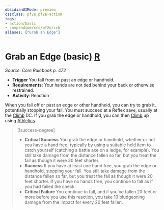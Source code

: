 ```yaml
---
obsidianUIMode: preview
cssclass: pf2e,pf2e-action
tags:
- action/basic
- compendium/src/pf2e/crb
aliases: ["Grab an Edge"]
---
```

# Grab an Edge (basic) [R](chapter-9-playing-the-game.md#Actions "Reaction")
*Source: Core Rulebook p. 472*  


- **Trigger** You fall from or past an edge or handhold.
- **Requirements**: Your hands are not tied behind your back or otherwise restrained.
- **Activity**: Reaction

When you fall off or past an edge or other handhold, you can try to grab it, potentially stopping your fall. You must succeed at a Reflex save, usually at the [Climb](climb.md) DC. If you grab the edge or handhold, you can then [Climb](climb.md) up using [Athletics](../../compendium/skills.md#Athletics).

> [!success-degree] 
> - **Critical Success** You grab the edge or handhold, whether or not you have a hand free, typically by using a suitable held item to catch yourself (catching a battle axe on a ledge, for example). You still take damage from the distance fallen so far, but you treat the fall as though it were 30 feet shorter.
> - **Success** If you have at least one hand free, you grab the edge or handhold, stopping your fall. You still take damage from the distance fallen so far, but you treat the fall as though it were 20 feet shorter. If you have no hands free, you continue to fall as if you had failed the check.
> - **Critical Failure** You continue to fall, and if you've fallen 20 feet or more before you use this reaction, you take 10 bludgeoning damage from the impact for every 20 feet fallen.